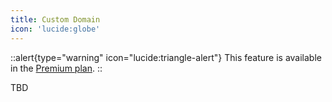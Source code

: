 ```yaml
---
title: Custom Domain
icon: 'lucide:globe'
---
```


::alert{type="warning" icon="lucide:triangle-alert"}
  This feature is available in the [Premium plan](https://heyform.net/pricing).
::

TBD